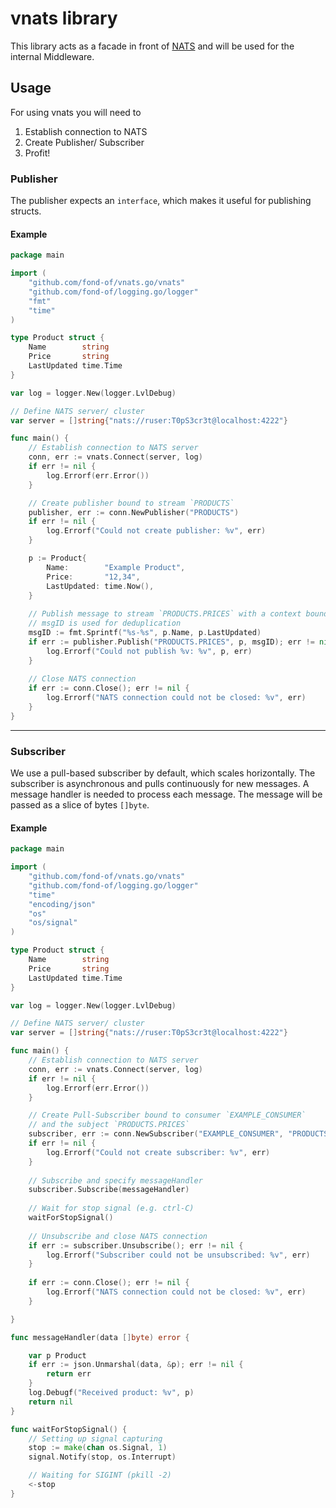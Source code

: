 # vnats library

This library acts as a facade in front of [NATS](https://github.com/nats-io/nats.go) and will be used for the internal
Middleware.

## Usage

For using vnats you will need to
1. Establish connection to NATS
2. Create Publisher/ Subscriber
3. Profit!

### Publisher

The publisher expects an `interface`, which makes it useful for publishing structs.

#### Example

```go
package main

import (
	"github.com/fond-of/vnats.go/vnats"
	"github.com/fond-of/logging.go/logger"
	"fmt"
	"time"
)

type Product struct {
	Name        string
	Price       string
	LastUpdated time.Time
}

var log = logger.New(logger.LvlDebug)

// Define NATS server/ cluster
var server = []string{"nats://ruser:T0pS3cr3t@localhost:4222"}

func main() {
	// Establish connection to NATS server
	conn, err := vnats.Connect(server, log)
	if err != nil {
		log.Errorf(err.Error())
	}

	// Create publisher bound to stream `PRODUCTS`
	publisher, err := conn.NewPublisher("PRODUCTS")
	if err != nil {
		log.Errorf("Could not create publisher: %v", err)
	}

	p := Product{
		Name:        "Example Product",
		Price:       "12,34",
		LastUpdated: time.Now(),
	}
	
	// Publish message to stream `PRODUCTS.PRICES` with a context bound, unique message ID 
	// msgID is used for deduplication
	msgID := fmt.Sprintf("%s-%s", p.Name, p.LastUpdated)
	if err := publisher.Publish("PRODUCTS.PRICES", p, msgID); err != nil {
		log.Errorf("Could not publish %v: %v", p, err)
	}
    
	// Close NATS connection
	if err := conn.Close(); err != nil {
		log.Errorf("NATS connection could not be closed: %v", err)
	}
}
```
---

### Subscriber

We use a pull-based subscriber by default, which scales horizontally.
The subscriber is asynchronous and pulls continuously for new messages.
A message handler is needed to process each message. 
The message will be passed as a slice of bytes `[]byte`.

#### Example

```go
package main

import (
	"github.com/fond-of/vnats.go/vnats"
	"github.com/fond-of/logging.go/logger"
	"time"
	"encoding/json"
	"os"
	"os/signal"
)

type Product struct {
	Name        string
	Price       string
	LastUpdated time.Time
}

var log = logger.New(logger.LvlDebug)

// Define NATS server/ cluster
var server = []string{"nats://ruser:T0pS3cr3t@localhost:4222"}

func main() {
	// Establish connection to NATS server
	conn, err := vnats.Connect(server, log)
	if err != nil {
		log.Errorf(err.Error())
	}

	// Create Pull-Subscriber bound to consumer `EXAMPLE_CONSUMER` 
	// and the subject `PRODUCTS.PRICES`
	subscriber, err := conn.NewSubscriber("EXAMPLE_CONSUMER", "PRODUCTS.PRICES")
	if err != nil {
		log.Errorf("Could not create subscriber: %v", err)
	}
    
	// Subscribe and specify messageHandler
	subscriber.Subscribe(messageHandler)
    
	// Wait for stop signal (e.g. ctrl-C)
	waitForStopSignal()
	
	// Unsubscribe and close NATS connection
	if err := subscriber.Unsubscribe(); err != nil {
		log.Errorf("Subscriber could not be unsubscribed: %v", err)
	}
	
	if err := conn.Close(); err != nil {
		log.Errorf("NATS connection could not be closed: %v", err)
	}

}

func messageHandler(data []byte) error {

	var p Product
	if err := json.Unmarshal(data, &p); err != nil {
		return err
	}
	log.Debugf("Received product: %v", p)
	return nil
}

func waitForStopSignal() {
	// Setting up signal capturing
	stop := make(chan os.Signal, 1)
	signal.Notify(stop, os.Interrupt)

	// Waiting for SIGINT (pkill -2)
	<-stop
}

```

